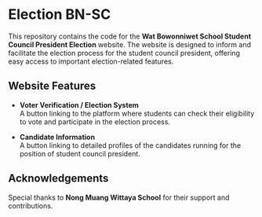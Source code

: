 
# Election BN-SC

This repository contains the code for the **Wat Bowonniwet School Student Council President Election** website. The website is designed to inform and facilitate the election process for the student council president, offering easy access to important election-related features.

## Website Features

-   **Voter Verification / Election System**  
    A button linking to the platform where students can check their eligibility to vote and participate in the election process.
    
-   **Candidate Information**  
    A button linking to detailed profiles of the candidates running for the position of student council president.
    

## Acknowledgements

Special thanks to **Nong Muang Wittaya School** for their support and contributions.

